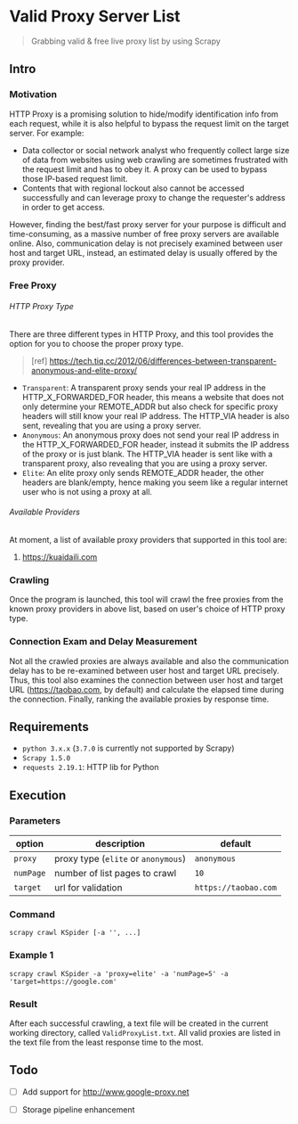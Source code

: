 # Valid Proxy Server List
> Grabbing valid &amp; free live proxy list by using Scrapy

## Intro
### Motivation
HTTP Proxy is a promising solution to hide/modify identification info from each request, while it is also helpful to bypass the request limit on the target server. For example: 

- Data collector or social network analyst who frequently collect large size of data from websites using web crawling are sometimes frustrated with the request limit and has to obey it. A proxy can be used to bypass those IP-based request limit.
- Contents that with regional lockout also cannot be accessed successfully and can leverage proxy to change the requester's address in order to get access. 

However, finding the best/fast proxy server for your purpose is difficult and time-consuming, as a massive number of free proxy servers are available online. Also, communication delay is not precisely examined between user host and target URL, instead, an estimated delay is usually offered by the proxy provider.

### Free Proxy
###### HTTP Proxy Type
There are three different types in HTTP Proxy, and this tool provides the option for you to choose the proper proxy type.

> [ref] https://tech.tiq.cc/2012/06/differences-between-transparent-anonymous-and-elite-proxy/

- `Transparent`: A transparent proxy sends your real IP address in the HTTP_X_FORWARDED_FOR header, this means a website that does not only determine your REMOTE_ADDR but also check for specific proxy headers will still know your real IP address. The HTTP_VIA header is also sent, revealing that you are using a proxy server.
- `Anonymous`: An anonymous proxy does not send your real IP address in the HTTP_X_FORWARDED_FOR header, instead it submits the IP address of the proxy or is just blank. The HTTP_VIA header is sent like with a transparent proxy, also revealing that you are using a proxy server.
- `Elite`: An elite proxy only sends REMOTE_ADDR header, the other headers are blank/empty, hence making you seem like a regular internet user who is not using a proxy at all.

###### Available Providers
At moment, a list of available proxy providers that supported in this tool are:

1. https://kuaidaili.com

### Crawling
Once the program is launched, this tool will crawl the free proxies from the known proxy providers in above list, based on user's choice of HTTP proxy type.

### Connection Exam and Delay Measurement
Not all the crawled proxies are always available and also the communication delay has to be re-examined between user host and target URL precisely. Thus, this tool also examines the connection between user host and target URL (https://taobao.com, by default) and calculate the elapsed time during the connection. Finally, ranking the available proxies by response time.

##	Requirements
- `python 3.x.x` (`3.7.0` is currently not supported by Scrapy)
- `Scrapy 1.5.0`
- `requests 2.19.1`: HTTP lib for Python


## Execution
### Parameters
option | description | default
------------ | ------------- | -------------
`proxy` | proxy type (`elite` or `anonymous`) | `anonymous`
`numPage` | number of list pages to crawl | `10`
`target` | url for validation | `https://taobao.com`

### Command
```shell
scrapy crawl KSpider [-a '', ...]
```
### Example 1
```shell
scrapy crawl KSpider -a 'proxy=elite' -a 'numPage=5' -a 'target=https://google.com'
```
### Result
After each successful crawling, a text file will be created in the current working directory, called `ValidProxyList.txt`. All valid proxies are listed in the text file from the least response time to the most.
## Todo
- [ ] Add support for http://www.google-proxy.net
- [ ] Storage pipeline enhancement

